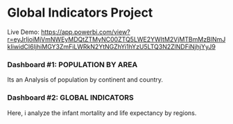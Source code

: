 # Global Indicators Project

Live Demo: https://app.powerbi.com/view?r=eyJrIjoiMjVmNWEyMDQtZTMyNC00ZTQ5LWE2YWItM2VjMTBmMzBlNmJkIiwidCI6IjhiMGY3ZmFiLWRkN2YtNGZhYi1hYzU5LTQ3N2ZlNDFiNjhjYyJ9

### Dashboard #1: POPULATION BY AREA
Its an Analysis of population by continent and country.

### Dashboard #2: GLOBAL INDICATORS
Here, i analyze the infant mortality and life expectancy by regions.
